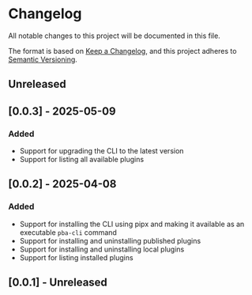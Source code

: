 # Changelog

All notable changes to this project will be documented in this file.

The format is based on [Keep a Changelog](https://keepachangelog.com/en/1.1.0/),
and this project adheres to [Semantic Versioning](https://semver.org/spec/v2.0.0.html).

## Unreleased

## [0.0.3] - 2025-05-09

### Added

- Support for upgrading the CLI to the latest version
- Support for listing all available plugins

## [0.0.2] - 2025-04-08

### Added

- Support for installing the CLI using pipx and making it available as an executable `pba-cli` command
- Support for installing and uninstalling published plugins
- Support for installing and uninstalling local plugins
- Support for listing installed plugins

## [0.0.1] - Unreleased
